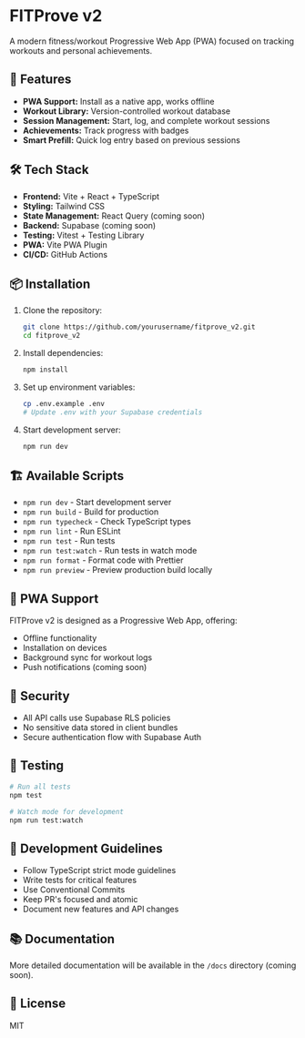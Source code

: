 # FITProve v2

A modern fitness/workout Progressive Web App (PWA) focused on tracking workouts and personal achievements.

## 🚀 Features

- **PWA Support:** Install as a native app, works offline
- **Workout Library:** Version-controlled workout database
- **Session Management:** Start, log, and complete workout sessions
- **Achievements:** Track progress with badges
- **Smart Prefill:** Quick log entry based on previous sessions

## 🛠 Tech Stack

- **Frontend:** Vite + React + TypeScript
- **Styling:** Tailwind CSS
- **State Management:** React Query (coming soon)
- **Backend:** Supabase (coming soon)
- **Testing:** Vitest + Testing Library
- **PWA:** Vite PWA Plugin
- **CI/CD:** GitHub Actions

## 📦 Installation

1. Clone the repository:
   ```bash
   git clone https://github.com/yourusername/fitprove_v2.git
   cd fitprove_v2
   ```

2. Install dependencies:
   ```bash
   npm install
   ```

3. Set up environment variables:
   ```bash
   cp .env.example .env
   # Update .env with your Supabase credentials
   ```

4. Start development server:
   ```bash
   npm run dev
   ```

## 🏗 Available Scripts

- `npm run dev` - Start development server
- `npm run build` - Build for production
- `npm run typecheck` - Check TypeScript types
- `npm run lint` - Run ESLint
- `npm run test` - Run tests
- `npm run test:watch` - Run tests in watch mode
- `npm run format` - Format code with Prettier
- `npm run preview` - Preview production build locally

## 📱 PWA Support

FITProve v2 is designed as a Progressive Web App, offering:
- Offline functionality
- Installation on devices
- Background sync for workout logs
- Push notifications (coming soon)

## 🔐 Security

- All API calls use Supabase RLS policies
- No sensitive data stored in client bundles
- Secure authentication flow with Supabase Auth

## 🧪 Testing

```bash
# Run all tests
npm test

# Watch mode for development
npm run test:watch
```

## 📝 Development Guidelines

- Follow TypeScript strict mode guidelines
- Write tests for critical features
- Use Conventional Commits
- Keep PR's focused and atomic
- Document new features and API changes

## 📚 Documentation

More detailed documentation will be available in the `/docs` directory (coming soon).

## 📄 License

MIT